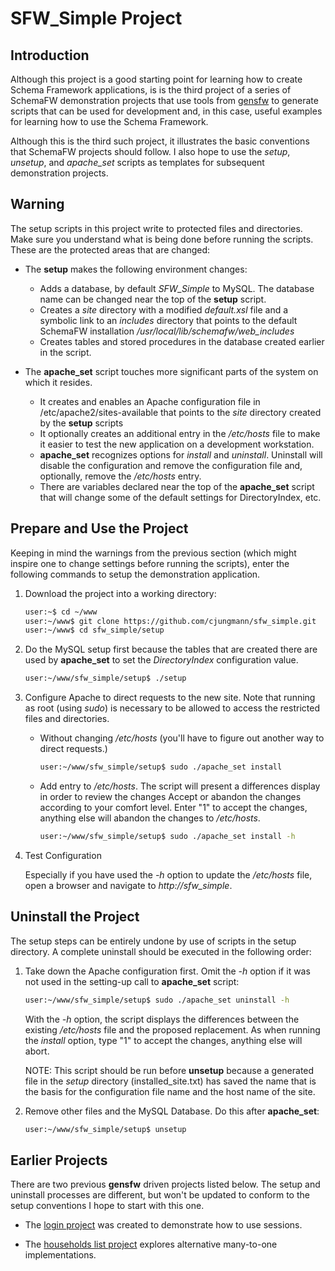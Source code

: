 # SFW_Simple Project

## Introduction

Although this project is a good starting point for learning how
to create Schema Framework applications, is is the third project
of a series of SchemaFW demonstration projects that use tools from
[gensfw](https://github.com/cjungmann/gensfw) to generate scripts
that can be used for development and, in this case, useful examples
for learning how to use the Schema Framework.

Although this is the third such project, it illustrates the basic
conventions that SchemaFW projects should follow.  I also hope to
use the *setup*, *unsetup*, and *apache_set* scripts as templates
for subsequent demonstration projects.

## Warning

The setup scripts in this project write to protected files and
directories.  Make sure you understand what is being done before
running the scripts.  These are the protected areas that are
changed:

- The **setup** makes the following environment changes:
  - Adds a database, by default *SFW_Simple* to MySQL.
    The database name can be changed near the top of the
    **setup** script.
  - Creates a *site* directory with a modified *default.xsl*
    file and a symbolic link to an *includes* directory
    that points to the default SchemaFW installation
    */usr/local/lib/schemafw/web_includes*
  - Creates tables and stored procedures in the database
    created earlier in the script.

- The **apache_set** script touches more significant parts
  of the system on which it resides.
  - It creates and enables an Apache configuration file in
    /etc/apache2/sites-available that points to the
    *site* directory created by the **setup** scripts
  - It optionally creates an additional entry in the
    */etc/hosts* file to make it easier to test the new
    application on a development workstation.
  - **apache_set** recognizes options for *install* and
    *uninstall*.  Uninstall will disable the configuration
    and remove the configuration file and, optionally,
    remove the */etc/hosts* entry.
  - There are variables declared near the top of the
    **apache_set** script that will change some of the
    default settings for DirectoryIndex, etc.


## Prepare and Use the Project

Keeping in mind the warnings from the previous section
(which might inspire one to change settings before 
running the scripts), enter the following commands to
setup the demonstration application.

1. Download the project into a working directory:

   ~~~sh
   user:~$ cd ~/www
   user:~/www$ git clone https://github.com/cjungmann/sfw_simple.git
   user:~/www$ cd sfw_simple/setup
   ~~~

1. Do the MySQL setup first because the tables that are
   created there are used by **apache_set** to set the
   *DirectoryIndex* configuration value.

   ~~~sh
   user:~/www/sfw_simple/setup$ ./setup
   ~~~

1. Configure Apache to direct requests to the new site.  Note
   that running as root (using *sudo*) is necessary to be
   allowed to access the restricted files and directories.

   - Without changing */etc/hosts* (you'll have to
     figure out another way to direct requests.)

      ~~~sh
      user:~/www/sfw_simple/setup$ sudo ./apache_set install
      ~~~

   - Add entry to */etc/hosts*.  The script will present
     a differences display  in order to review the changes
     Accept or abandon the changes according to your
     comfort level.  Enter "1" to accept the changes,
     anything else will abandon the changes to */etc/hosts*.

     ~~~sh
     user:~/www/sfw_simple/setup$ sudo ./apache_set install -h
     ~~~

1. Test Configuration

   Especially if you have used the *-h* option to update
   the */etc/hosts* file, open a browser and navigate to
   *http://sfw_simple*.

## Uninstall the Project

The setup steps can be entirely undone by use of scripts
in the setup directory.  A complete uninstall should be
executed in the following order:

1. Take down the Apache configuration first.  Omit the
   *-h* option if it was not used in the setting-up call
   to **apache_set** script:

   ~~~sh
   user:~/www/sfw_simple/setup$ sudo ./apache_set uninstall -h
   ~~~

   With the *-h* option, the script displays the differences
   between the    existing */etc/hosts* file and the proposed
   replacement.  As when running the *install* option, type
   "1" to accept the changes, anything else will abort.

   NOTE:  This script should be run before **unsetup**
   because a generated file in the *setup* directory
   (installed_site.txt) has saved the name that is the 
   basis for the configuration file name and the host
   name of the site.

1. Remove other files and the MySQL Database.  Do this after
   **apache_set**:

   ~~~sh
   user:~/www/sfw_simple/setup$ unsetup
   ~~~

## Earlier Projects

There are two previous **gensfw** driven projects listed below.
The setup and uninstall processes are different, but won't be updated
to conform to the setup conventions I hope to start with this one.

- The [login project](https://github.com/cjungmann/sfw_login) was
  created to demonstrate how to use sessions.

- The [households list project](https://github.com/cjungmann/sfw_household)
  explores alternative many-to-one implementations.



